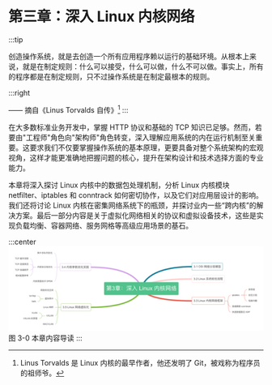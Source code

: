 # 第三章：深入 Linux 内核网络
:::tip <a/>

创造操作系统，就是去创造一个所有应用程序赖以运行的基础环境。从根本上来说，就是在制定规则：什么可以接受，什么可以做，什么不可以做。事实上，所有的程序都是在制定规则，只不过操作系统是在制定最根本的规则。

:::right

—— 摘自《Linus Torvalds 自传》[^1]
:::

在大多数标准业务开发中，掌握 HTTP 协议和基础的 TCP 知识已足够。然而，若要由"工程师"角色向"架构师"角色转变，深入理解应用系统的内在运行机制至关重要。这要求我们不仅要掌握操作系统的基本原理，更要具备对整个系统架构的宏观视角，这样才能更准确地把握问题的核心，提升在架构设计和技术选择方面的专业能力。

本章将深入探讨 Linux 内核中的数据包处理机制，分析 Linux 内核模块 netfilter、iptables 和 conntrack 如何密切协作，以及它们对应用层设计的影响。我们还将讨论 Linux 内核在密集网络系统下的瓶颈，并探讨业内一些“跨内核”的解决方案。最后一部分内容是关于虚拟化网络相关的协议和虚拟设备技术，这些是实现负载均衡、容器网络、服务网格等高级应用场景的基石。


:::center
  ![](../assets/network-summary.png)<br/>
  图 3-0 本章内容导读
:::

[^1]: Linus Torvalds 是 Linux 内核的最早作者，他还发明了 Git，被戏称为程序员的祖师爷。